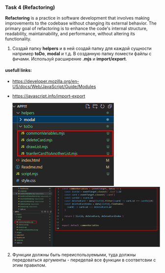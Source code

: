 ### Task 4 (Refactoring)

**Refactoring** is a practice in software development that involves making improvements to the codebase without changing its external behavior. The primary goal of refactoring is to enhance the code's internal structure, readability, maintainability, and performance, without altering its functionality.

1. Создай папку **helpers** и в ней создай папку для каждой сущности например **toDo**, **modal** и т.д. В созданную папку помести файлы с фичами. Используй расширение **.mjs** и **import/export**.

#### usefull links:

- https://developer.mozilla.org/en-US/docs/Web/JavaScript/Guide/Modules
- https://javascript.info/import-export

  ![Alt text](./images/image.png)
  ![Alt text](./images/image-1.png)

2. Функции должны быть переиспользуемыми, туда должны передоваться аргументы - переделай все функции в соответсвии с этим правилом.
